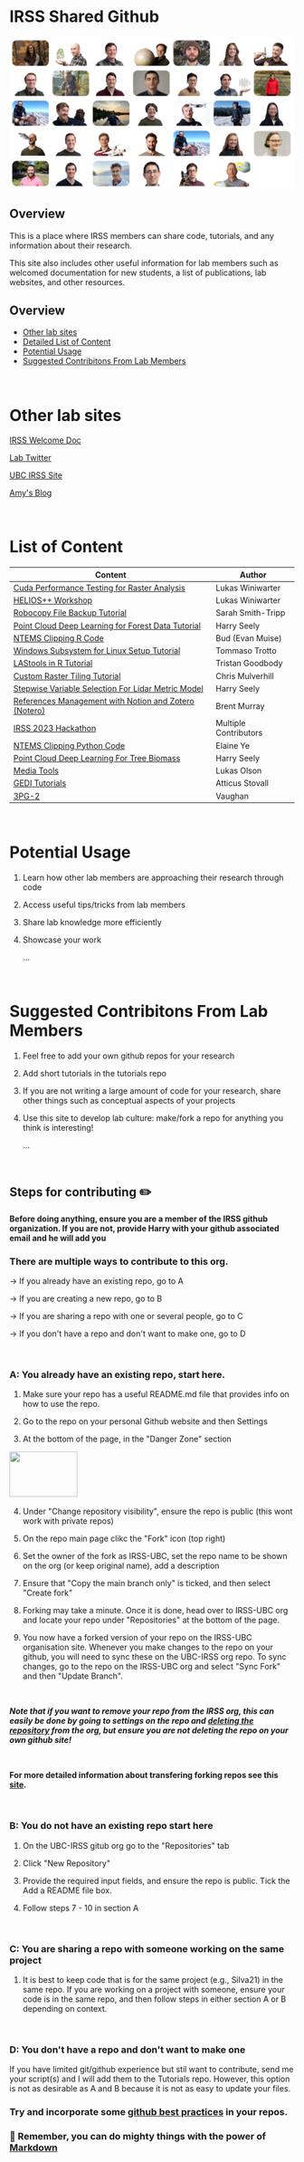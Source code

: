 # IRSS Shared Github

![collage](./profile/irss_collage.png)

## Overview

This is a place where IRSS members can share code, tutorials, and any information about their research. 

This site also includes other useful information for lab members such as welcomed documentation for new students, a list of publications, lab websites, and other resources.

## Overview
- [Other lab sites](#other-lab-sites)
- [Detailed List of Content](#detailed-list-of-content)
- [Potential Usage](#potential-usage)
- [Suggested Contribitons From Lab Members](#suggested-contribitons-from-lab-members)

<br />

# Other lab sites

[IRSS Welcome Doc](https://irss-ubc.github.io/irss-welcome/)

[Lab Twitter](https://twitter.com/IRSS_UBC?ref_src=twsrc%5Egoogle%7Ctwcamp%5Eserp%7Ctwgr%5Eauthor)

[UBC IRSS Site](https://irsslab.forestry.ubc.ca/)

[Amy's Blog](https://amywotherspoon.wixsite.com/amyw)

<br />

# List of Content

| Content | Author |
| --------------- | --------------- |
| [Cuda Performance Testing for Raster Analysis](https://github.com/IRSS-UBC/irss_tips_tricks_sharing/tree/main/Cuda%20Performance%20Testing%20for%20Raster%20Analysis) | Lukas Winiwarter|
| [HELIOS++ Workshop](https://www.winiwarter.dev/helios/) | Lukas Winiwarter|
| [Robocopy File Backup Tutorial](https://github.com/IRSS-UBC/irss_tips_tricks_sharing/tree/main/Robocopy) | Sarah Smith-Tripp|
| [Point Cloud Deep Learning for Forest Data Tutorial](https://github.com/IRSS-UBC/irss_tips_tricks_sharing/tree/main/Point%20Cloud%20Deep%20Learning) | Harry Seely|
| [NTEMS Clipping R Code](https://github.com/IRSS-UBC/ntems_clipping_terra) | Bud (Evan Muise) |
| [Windows Subsystem for Linux Setup Tutorial](https://github.com/IRSS-UBC/WSL-tutorial) | Tommaso Trotto|
| [LAStools in R Tutorial](https://github.com/IRSS-UBC/LAStools-tutorial) | Tristan Goodbody |
| [Custom Raster Tiling Tutorial](https://github.com/IRSS-UBC/raster-tiling) | Chris Mulverhill |
| [Stepwise Variable Selection For Lidar Metric Model](https://github.com/IRSS-UBC/irss_tips_tricks_sharing/tree/main/Stepwise%20Variable%20Selection%20For%20Lidar%20Metric%20Model) | Harry Seely|
| [References Management with Notion and Zotero (Notero)](https://github.com/IRSS-UBC/NoteroLiteratureReview) | Brent Murray |
| [IRSS 2023 Hackathon](https://github.com/IRSS-UBC/IRSS-Hackathon-2023) | Multiple Contributors |
| [NTEMS Clipping Python Code](https://github.com/IRSS-UBC/ntems_clipping_python) | Elaine Ye |
| [Point Cloud Deep Learning For Tree Biomass](https://github.com/IRSS-UBC/Biomass-DL) | Harry Seely |
| [Media Tools](https://github.com/IRSS-UBC/MediaTools) | Lukas Olson
| [GEDI Tutorials](https://github.com/IRSS-UBC/GEDI_Workshop) | Atticus Stovall
| [3PG-2](https://github.com/IRSS-UBC/3pg2) | Vaughan


 <br />

# Potential Usage

1. Learn how other lab members are approaching their research through code
2. Access useful tips/tricks from lab members 
3. Share lab knowledge more efficiently
4. Showcase your work

     ...

<br />

# Suggested Contribitons From Lab Members

1. Feel free to add your own github repos for your research
2. Add short tutorials in the tutorials repo
3. If you are not writing a large amount of code for your research, share other things such as conceptual aspects of your projects
4. Use this site to develop lab culture: make/fork a repo for anything you think is interesting!

     ...

<br />

## Steps for contributing ✏️

**Before doing anything, ensure you are a member of the IRSS github organization. If you are not, provide Harry with your github associated email and he will add you**


### There are multiple ways to contribute to this org. 
&rarr; If you already have an existing repo, go to A 

&rarr; If you are creating a new repo, go to B

&rarr; If you are sharing a repo with one or several people, go to C

&rarr; If you don't have a repo and don't want to make one, go to D

<br />

### A: You already have an existing repo, start here. 

1) Make sure your repo has a useful README.md file that provides info on how to use the repo.

2)  Go to the repo on your personal Github website and then Settings

3) At the bottom of the page, in the "Danger Zone" section 
<img src="https://media.giphy.com/media/3EuAsjZDUJefK/giphy.gif" width="120" height="80" />


4) Under "Change repository visibility", ensure the repo is public (this wont work with private repos)

5) On the repo main page clikc the "Fork" icon (top right)
   
6) Set the owner of the fork as IRSS-UBC, set the repo name to be shown on the org (or keep original name), add a description
   
8) Ensure that "Copy the main branch only" is ticked, and then select "Create fork"

9) Forking may take a minute. Once it is done, head over to IRSS-UBC org and locate your repo under "Repositories" at the bottom of the page.

10) You now have a forked version of your repo on the IRSS-UBC organisation site. Whenever you make changes to the repo on your github, you will need to sync these on the UBC-IRSS org repo. To sync changes, go to the repo on the IRSS-UBC org and select "Sync Fork" and then "Update Branch". 

<br />

***Note that if you want to remove your repo from the IRSS org, this can easily be done by going to settings on the repo and [deleting the repository](https://docs.github.com/en/repositories/creating-and-managing-repositories/deleting-a-repository) from the org, but ensure you are not deleting the repo on your own github site!***

<br />

**For more detailed information about transfering forking repos see this [site](https://docs.github.com/en/get-started/quickstart/fork-a-repo).**

<br />

### B: You do not have an existing repo start here

1) On the UBC-IRSS gitub org go to the "Repositories" tab

2) Click "New Repository" 

3) Provide the required input fields, and ensure the repo is public. Tick the Add a README file box. 

4) Follow steps 7 - 10 in section A


<br />


### C: You are sharing a repo with someone working on the same project

1) It is best to keep code that is for the same project (e.g., Silva21) in the same repo. If you are working on a project with someone, ensure your code is in the same repo, and then follow steps in either section A or B depending on context.

<br />


### D: You don't have a repo and don't want to make one

If you have limited git/github experience but stil want to contribute, send me your script(s) and I will add them to the Tutorials repo. However, this option is not as desirable as A and B because it is not as easy to update your files.

### Try and incorporate some [github best practices](https://docs.github.com/en/issues/planning-and-tracking-with-projects/learning-about-projects/best-practices-for-projects) in your repos.

### 🧙 Remember, you can do mighty things with the power of [Markdown](https://docs.github.com/github/writing-on-github/getting-started-with-writing-and-formatting-on-github/basic-writing-and-formatting-syntax)

<br />
